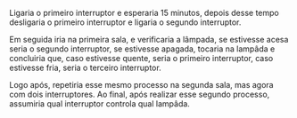 Ligaria o primeiro interruptor e esperaria 15 minutos, depois desse tempo desligaria o primeiro interruptor e ligaria o segundo interruptor.

Em seguida iria na primeira sala, e verificaria a lâmpada, se estivesse acesa seria o segundo interruptor, se estivesse apagada, tocaria na
lampâda e concluiria que, caso estivesse quente, seria o primeiro interruptor, caso estivesse fria, seria o terceiro interruptor.

Logo após, repetiria esse mesmo processo na segunda sala, mas agora com dois interruptores. Ao final, após realizar esse segundo processo,
assumiria qual interruptor controla qual lampâda.
